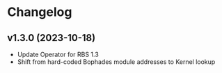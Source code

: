 # Changelog

## v1.3.0 (2023-10-18)

- Update Operator for RBS 1.3
- Shift from hard-coded Bophades module addresses to Kernel lookup
